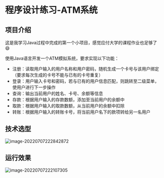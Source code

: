 # 程序设计练习-ATM系统

## 项目介绍

这是我学习Java过程中完成的第一个小项目，感觉应付大学的课程作业也足够了😄

使用Java语言开发一个ATM模拟系统，要求实现以下功能：

- 注册：读取用户输入的用户名称和用户密码，随机生成一个卡号与该用户绑定（要求每次生成的卡号不能与已有的卡号重复）
- 登录：用户输入卡号和密码，若与已有的用户信息匹配，则跳转至二级菜单，使用户进行下一步操作
- 查询：输出当前用户的姓名、卡号、余额等信息
- 存款：根据用户输入的存款数额，添加至当前用户的余额中
- 取款：根据用户输入的取款数额，从当前用户的余额中扣除
- 转账：根据用户输入的转账卡号，将当前用户名下的款项转给另一名用户



## 技术选型

![image-20220707222842872](https://yvling-typora-image-1257337367.cos.ap-nanjing.myqcloud.com/typora/image-20220707222842872.png)



## 运行效果

![image-20220707222107305](https://yvling-typora-image-1257337367.cos.ap-nanjing.myqcloud.com/typora/image-20220707222107305.png)
